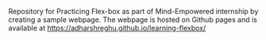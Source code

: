 Repository for Practicing Flex-box as part of Mind-Empowered internship by creating a sample webpage.
The webpage is hosted on Github pages and is available at https://adharshreghu.github.io/learning-flexbox/
